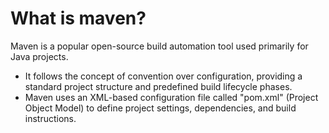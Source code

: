 # What is maven?
Maven is a popular open-source build automation tool used primarily for Java projects. 
- It follows the concept of convention over configuration, providing a standard project structure and predefined build lifecycle phases.
- Maven uses an XML-based configuration file called "pom.xml" (Project Object Model) to define project settings, dependencies, and build instructions.
